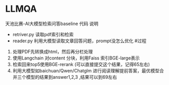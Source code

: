 # LLMQA
天池比赛-AI大模型检索问答baseline 代码
说明
- retriver.py  读取pdf索引和检索
- reader.py  利用大模型读取文章回答问题，prompt没怎么优化
#过程
1. 处理PDF先转换成html，然后再分栏处理
2. 使用Langchain 对content 分块，利用Faiss 索引BGE-large表示
3. 检索回来top5使用BGE-rerank (可以直接提交这个结果，记得65左右)
4. 利用大模型如baichuan/Qwen/Chatglm 进行阅读理解提前答案，最优模型合并三个模型的结果到answer1,2,3 ,结果可以到69左右
